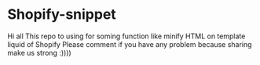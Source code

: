 # Shopify-snippet
Hi all 
This repo to using for soming function like minify HTML on template liquid of Shopify
Please comment if you have any problem because sharing make us strong :))))
